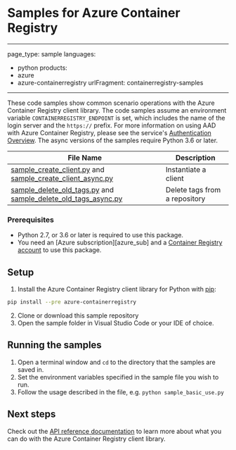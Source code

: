 # Samples for Azure Container Registry

---
page_type: sample
languages:
  - python
products:
  - azure
  - azure-containerregistry
urlFragment: containerregistry-samples
---

These code samples show common scenario operations with the Azure Container Registry client library. The code samples assume an environment variable `CONTAINERREGISTRY_ENDPOINT` is set, which includes the name of the login server and the `https://` prefix. For more information on using AAD with Azure Container Registry, please see the service's [Authentication Overview](https://docs.microsoft.com/azure/container-registry/container-registry-authentication).
The async versions of the samples require Python 3.6 or later.


|**File Name**|**Description**|
|-------------|---------------|
|[sample_create_client.py][create_client] and [sample_create_client_async.py][create_client_async]|Instantiate a client | Authorizing a `ContainerRegistryClient` object and `ContainerRepositoryClient` object |
|[sample_delete_old_tags.py][delete_old_tags] and [sample_delete_old_tags_async.py][delete_old_tags_async] | Delete tags from a repository |

### Prerequisites
* Python 2.7, or 3.6 or later is required to use this package.
* You need an [Azure subscription][azure_sub] and a [Container Registry account][container_registry_docs] to use this package.

## Setup

1. Install the Azure Container Registry client library for Python with [pip](https://pypi.org/project/pip/):
```bash
pip install --pre azure-containerregistry
```
2. Clone or download this sample repository
3. Open the sample folder in Visual Studio Code or your IDE of choice.

## Running the samples

1. Open a terminal window and `cd` to the directory that the samples are saved in.
2. Set the environment variables specified in the sample file you wish to run.
3. Follow the usage described in the file, e.g. `python sample_basic_use.py`


## Next steps

Check out the [API reference documentation][rest_docs] to learn more about what you can do with the Azure Container Registry client library.


<!-- LINKS -->
[rest_docs]: https://docs.microsoft.com/rest/api/containerregistry/

[container_registry_docs]: https://docs.microsoft.com/azure/container-registry/container-registry-intro

[create_client]: https://github.com/Azure/azure-sdk-for-python/blob/master/sdk/containerregistry/azure-containerregistry/samples/sample_create_client.py
[create_client_async]: https://github.com/Azure/azure-sdk-for-python/blob/master/sdk/containerregistry/azure-containerregistry/samples/async_samples/sample_create_client_async.py
[delete_old_tags]: https://github.com/Azure/azure-sdk-for-python/blob/master/sdk/containerregistry/azure-containerregistry/samples/sample_delete_old_tags.py
[delete_old_tags_async]: https://github.com/Azure/azure-sdk-for-python/blob/master/sdk/containerregistry/azure-containerregistry/samples/async_samples/sample_delete_old_tags_async.py